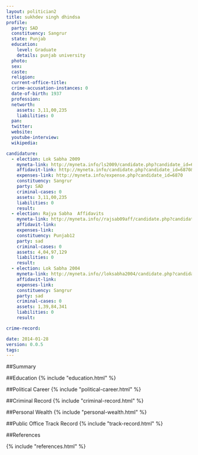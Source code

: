 ```yaml
---
layout: politician2
title: sukhdev singh dhindsa
profile: 
  party: SAD
  constituency: Sangrur
  state: Punjab
  education: 
    level: Graduate
    details: punjab university
  photo: 
  sex: 
  caste: 
  religion: 
  current-office-title: 
  crime-accusation-instances: 0
  date-of-birth: 1937
  profession: 
  networth: 
    assets: 3,11,00,235
    liabilities: 0
  pan: 
  twitter: 
  website: 
  youtube-interview: 
  wikipedia: 

candidature: 
  - election: Lok Sabha 2009
    myneta-link: http://myneta.info/ls2009/candidate.php?candidate_id=6870
    affidavit-link: http://myneta.info/candidate.php?candidate_id=6870&scan=original
    expenses-link: http://myneta.info/expense.php?candidate_id=6870
    constituency: Sangrur 
    party: SAD
    criminal-cases: 0
    assets: 3,11,00,235
    liabilities: 0
    result:  
  - election: Rajya Sabha  Affidavits
    myneta-link: http://myneta.info//rajsab09aff/candidate.php?candidate_id=242
    affidavit-link: 
    expenses-link: 
    constituency: Punjab12 
    party: sad
    criminal-cases: 0
    assets: 4,04,97,129
    liabilities: 0
    result:  
  - election: Lok Sabha 2004
    myneta-link: http://myneta.info//loksabha2004/candidate.php?candidate_id=3097
    affidavit-link: 
    expenses-link: 
    constituency: Sangrur 
    party: sad
    criminal-cases: 0
    assets: 1,39,84,341
    liabilities: 0
    result:  

crime-record: 

date: 2014-01-28
version: 0.0.5
tags: 
---
```

##Summary


##Education
{% include "education.html" %}


##Political Career
{% include "political-career.html" %}


##Criminal Record
{% include "criminal-record.html" %}


##Personal Wealth
{% include "personal-wealth.html" %}


##Public Office Track Record
{% include "track-record.html" %}


##References


{% include "references.html" %}